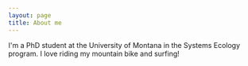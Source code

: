 ```yaml
---
layout: page
title: About me
---
```


I'm a PhD student at the University of Montana in the Systems Ecology program.
I love riding my mountain bike and surfing!
